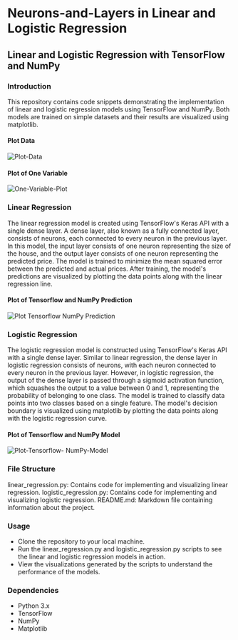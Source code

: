 # Neurons-and-Layers in Linear and Logistic Regression
## Linear and Logistic Regression with TensorFlow and NumPy
### Introduction
This repository contains code snippets demonstrating the implementation of linear and logistic regression models using TensorFlow and NumPy. Both models are trained on simple datasets and their results are visualized using matplotlib.

#### Plot Data
![Plot-Data](https://github.com/UMMY87/Neurons-and-Layers/assets/117314436/891b026c-5995-4151-a9e5-233fe9c28be9)

#### Plot of One Variable
![One-Variable-Plot](https://github.com/UMMY87/Neurons-and-Layers/assets/117314436/c3c95afd-3ff3-4182-b299-ccb5963034ac)

### Linear Regression
The linear regression model is created using TensorFlow's Keras API with a single dense layer. A dense layer, also known as a fully connected layer, consists of neurons, each connected to every neuron in the previous layer. In this model, the input layer consists of one neuron representing the size of the house, and the output layer consists of one neuron representing the predicted price. The model is trained to minimize the mean squared error between the predicted and actual prices. After training, the model's predictions are visualized by plotting the data points along with the linear regression line.

#### Plot of Tensorflow and NumPy Prediction
![Plot Tensorflow NumPy Prediction](https://github.com/UMMY87/Neurons-and-Layers/assets/117314436/db9935af-7b11-4141-a2a2-b9fd53dc1872)

### Logistic Regression
The logistic regression model is constructed using TensorFlow's Keras API with a single dense layer. Similar to linear regression, the dense layer in logistic regression consists of neurons, with each neuron connected to every neuron in the previous layer. However, in logistic regression, the output of the dense layer is passed through a sigmoid activation function, which squashes the output to a value between 0 and 1, representing the probability of belonging to one class. The model is trained to classify data points into two classes based on a single feature. The model's decision boundary is visualized using matplotlib by plotting the data points along with the logistic regression curve.

#### Plot of Tensorflow and NumPy Model
![Plot-Tensorflow- NumPy-Model](https://github.com/UMMY87/Neurons-and-Layers/assets/117314436/c1c4d0a4-cf73-4805-b95e-a0034a39852b)

### File Structure
linear_regression.py: Contains code for implementing and visualizing linear regression.
logistic_regression.py: Contains code for implementing and visualizing logistic regression.
README.md: Markdown file containing information about the project.
### Usage
- Clone the repository to your local machine.
- Run the linear_regression.py and logistic_regression.py scripts to see the linear and logistic regression models in action.
- View the visualizations generated by the scripts to understand the performance of the models.
### Dependencies
- Python 3.x
- TensorFlow
- NumPy
- Matplotlib


